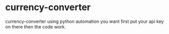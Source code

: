 # currency-converter
currency-converter using python automation
you want first put your api key on there then the code work.
